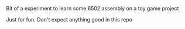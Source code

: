 Bit of a experiment to learn some 6502 assembly on a toy game project 

Just for fun. Don't expect anything good in this repo